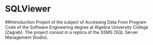 # SQLViewer
##Introduction
Project of the subject of Accessing Data From Program Code of the Software Engineering degree at Algebra University College (Zagreb). The project consist in a  replica of the SSMS (SQL Server Management Studio).
